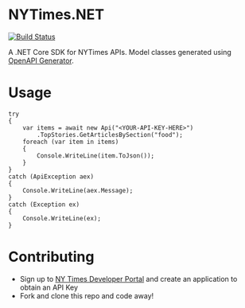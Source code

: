 # NYTimes.NET
[![Build Status](https://levimatheri.visualstudio.com/NYTimes.NET/_apis/build/status/levimatheri.NYTimes.NET?branchName=main)](https://levimatheri.visualstudio.com/NYTimes.NET/_build/latest?definitionId=6&branchName=main)

A .NET Core SDK for NYTimes APIs.
Model classes generated using [OpenAPI Generator](https://github.com/OpenAPITools/openapi-generator).

# Usage
```
try
{
    var items = await new Api("<YOUR-API-KEY-HERE>")
        .TopStories.GetArticlesBySection("food");
    foreach (var item in items)
    {
        Console.WriteLine(item.ToJson());
    }
}
catch (ApiException aex)
{
    Console.WriteLine(aex.Message); 
}
catch (Exception ex)
{
    Console.WriteLine(ex);
}
```

# Contributing
- Sign up to [NY Times Developer Portal](https://developer.nytimes.com/apis) and create an application to obtain an API Key
- Fork and clone this repo and code away!
